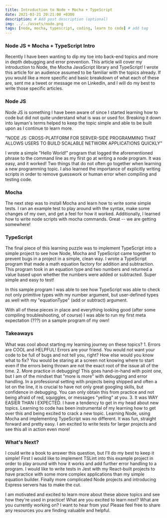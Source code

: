 ```yaml
---
title: Introduction to Node + Mocha + TypeScript
date: 2021-03-21 20:21:00 +0300
description: # Add post description (optional)
img: ../../assets/node.png
tags: [node, mocha, typescript, coding, learn to code] # add tag
---
```


### Node JS + Mocha + TypeScript Intro

Recently I have been wanting to dip my toe into back-end topics and more in depth debugging and error prevention. This article will cover my introduction to Node, the Mocha JavaScript library and TypeScript!
I wrote this article for an audience assumed to be familiar with the topics already. If you would like a more specific and basic breakdown of what each of these are, sent me a tweet or message me on LinkedIn, and I will do my best to write those specific articles.

### Node JS

Node JS is something I have been aware of since I started learning how to code but did not quite understand what is was or used for. Breaking it down into layman's terms helped to keep the topic simple and able to be built upon as I continue to learn more.

"NODE JS: CROSS-PLATFORM FOR SERVER-SIDE PROGRAMMING THAT ALLOWS USERS TO BUILD SCALABLE NETWORK APPLICATIONS QUICKLY"

I wrote a simple "Hello World!" program that logged the aforementioned phrase to the command line as my first go at writing a node program. It was easy, and it worked! Two things that do not often go together when learning a new programming topic. I also learned the importance of explicitly writing scripts in order to remove guesswork or human error when compiling and testing code.

### Mocha

The next step was to install Mocha and learn how to write some simple tests. I ran an example test to play around with the syntax, make some changes of my own, and get a feel for how it worked. Additionally, I learned how to write node scripts with mocha commands. Great -- we are getting somewhere!

### TypeScript

The final piece of this learning puzzle was to implement TypeScript into a simple project to see how Node, Mocha and TypeScript came together to prevent bugs in a project in a simple, clean way.
I wrote a TypeScript program that made a math equation factory for addition and subtraction. This program took in an equation type and two numbers and returned a value based upon whether the numbers were added or subtracted. Super simple and easy to test!

In this sample program I was able to see how TypeScript was able to check not only primitive types with my number argument, but user-defined types as well with my "equationType" (add or subtract) argument.

With all of these pieces in place and everything looking good (after some compiling troubleshooting, of course) I was able to run my first meta expectation (???) on a sample program of my own!

### Takeaways

What was cool about starting my learning journey on these topics? 1. Errors are COOL and HELPFUL! Errors are your friend. You would not want your code to be full of bugs and not tell you, right? How else would you know what to fix? You would be staring at a screen not knowing where to start even if the errors being thrown are not the exact root of the issue all of the time. 2. More practice in debugging! This goes hand-in-hand with point one, but I am of the mindset that "more is more" with debugging and error handling. In a professional setting with projects being shipped and often a lot on the line, it is crucial to have not only great googling skills, but confidence in debugging. You can only obtain this from practice and not being afraid of red, squiggles, or messages "yelling" at you. 3. It was WAY EASIER THAN I EXPECTED. I have a tendency to get in my head about new topics. Learning to code has been instrumental of my learning how to get over this and being excited to crack a new topic. Learning Node, using Mocha and implementing TypeScript was no different. It was fun, straight forward and pretty easy. I am excited to write tests for larger projects and see this all in action even more!

### What's Next?

I could write a book to answer this question, but I'll do my best to keep it simple!
First I would like to implement TSLint into this example project in order to play around with how it works and add further error handling to a program.
I would like to write tests in Jest with my React-built projects to have practice with some more complex applications than my simple equation builder.
Finally more complicated Node projects and introducing Express servers has to make the cut.

I am motivated and excited to learn more about these above topics and see how they're used in practice!
What are you excited to learn next? What are you currently working on? I want to hear from you! Please feel free to share any resources you are finding valuable and helpful.
